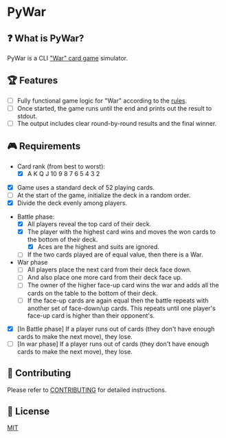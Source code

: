# PyWar

## ❓ What is PyWar?

PyWar is a CLI ["War" card game](https://en.wikipedia.org/wiki/War_(card_game)) simulator.

## 🏆 Features

- [ ] Fully functional game logic for "War" according to the [rules](https://en.wikipedia.org/wiki/War_(card_game)#Rules).
- [ ] Once started, the game runs until the end and prints out the result to stdout.
- [ ] The output includes clear round-by-round results and the final winner.

## 🎮 Requirements

- Card rank (from best to worst):
    - [x] A K Q J 10 9 8 7 6 5 4 3 2

- [x] Game uses a standard deck of 52 playing cards.
- [ ] At the start of the game, initialize the deck in a random order.
- [x] Divide the deck evenly among players.

- Battle phase:
    - [x] All players reveal the top card of their deck.
    - [x] The player with the highest card wins and moves the won cards to the bottom of their deck.
        - [x] Aces are the highest and suits are ignored.
    - [ ] If the two cards played are of equal value, then there is a War.

- War phase
    - [ ] All players place the next card from their deck face down.
    - [ ] And also place one more card from their deck face up.
    - [ ] The owner of the higher face-up card wins the war and adds all the cards on the table to the bottom of their deck.
    - [ ] If the face-up cards are again equal then the battle repeats with another set of face-down/up cards. This repeats until one player's face-up card is higher than their opponent's.

- [x] [In Battle phase] If a player runs out of cards (they don't have enough cards to make the next move), they lose.
- [ ] [In war phase] If a player runs out of cards (they don't have enough cards to make the next move), they lose.

## 💪 Contributing

Please refer to [CONTRIBUTING](./CONTRIBUTING.md) for detailed instructions.

## 🔑 License

[MIT](./LICENSE)